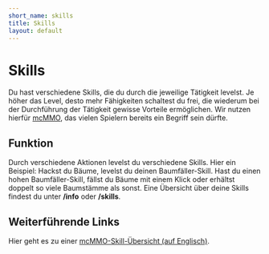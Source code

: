 ```yaml
---
short_name: skills
title: Skills
layout: default
---
```

# Skills

Du hast verschiedene Skills, die du durch die jeweilige Tätigkeit levelst. Je
höher das Level, desto mehr Fähigkeiten schaltest du frei, die wiederum bei der
Durchführung der Tätigkeit gewisse Vorteile ermöglichen. Wir nutzen hierfür
[mcMMO](https://mcmmo.org/), das vielen Spielern bereits ein Begriff sein
dürfte.

## Funktion

Durch verschiedene Aktionen levelst du verschiedene Skills. Hier ein Beispiel:
Hackst du Bäume, levelst du deinen Baumfäller-Skill. Hast du einen hohen
Baumfäller-Skill, fällst du Bäume mit einem Klick oder erhältst doppelt so viele
Baumstämme als sonst. Eine Übersicht über deine Skills findest du unter
**/info** oder **/skills**.

## Weiterführende Links

Hier geht es zu einer [mcMMO-Skill-Übersicht (auf
Englisch)](https://wiki.mcmmo.org/skills).
